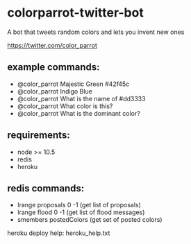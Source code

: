 # colorparrot-twitter-bot
A bot that tweets random colors and lets you invent new ones

https://twitter.com/color_parrot

## example commands:
  - @color_parrot Majestic Green #42f45c
  - @color_parrot Indigo Blue
  - @color_parrot What is the name of #dd3333
  - @color_parrot What color is this?
  - @color_parrot What is the dominant color?

## requirements:
  - node >= 10.5
  - redis
  - heroku 
  
## redis commands:
 - lrange proposals 0 -1 (get list of proposals)
 - lrange flood 0 -1 (get list of flood messages)
 - smembers postedColors (get set of posted colors)
 
heroku deploy help: heroku_help.txt

